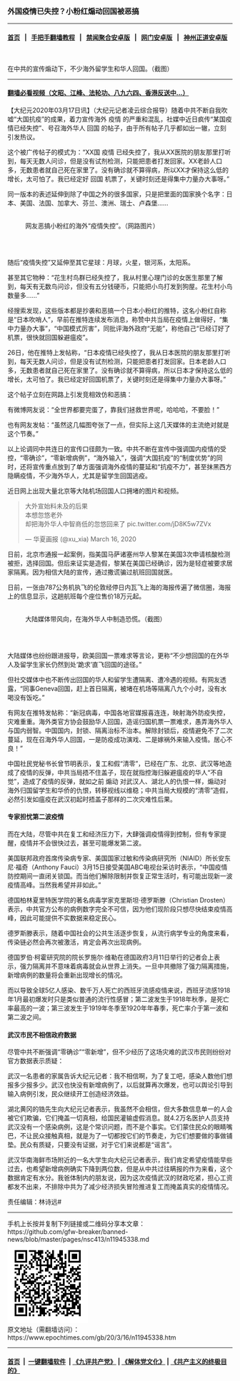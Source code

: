 ### 外国疫情已失控？小粉红煽动回国被恶搞
------------------------

#### [首页](https://github.com/gfw-breaker/banned-news/blob/master/README.md) &nbsp;&nbsp;|&nbsp;&nbsp; [手把手翻墙教程](https://github.com/gfw-breaker/guides/wiki) &nbsp;&nbsp;|&nbsp;&nbsp; [禁闻聚合安卓版](https://github.com/gfw-breaker/bn-android) &nbsp;&nbsp;|&nbsp;&nbsp; [网门安卓版](https://github.com/oGate2/oGate) &nbsp;&nbsp;|&nbsp;&nbsp; [神州正道安卓版](https://github.com/SzzdOgate/update) 



<div><img alt="" class="aligncenter wp-post-image" src="https://i.epochtimes.com/assets/uploads/2020/03/Unknown-4-600x400.jpg"/>
<div class="red16 caption">
 <p>
  在中共的宣传煽动下，不少海外留学生和华人回国。（截图）
 </p>
</div>
</div><hr/>

#### [翻墙必看视频（文昭、江峰、法轮功、八九六四、香港反送中...）](https://github.com/gfw-breaker/banned-news/blob/master/pages/link3.md)

<div><p>
 【大纪元2020年03月17日讯】（大纪元记者凌云综合报导）随着中共不断自我吹嘘“大国抗疫”的成果，着力宣传海外
 <ok href="https://www.epochtimes.com/gb/tag/%E7%96%AB%E6%83%85.html">
  疫情
 </ok>
 的严重和混乱，社媒中近日疯传“某国疫情已经失控”、号召海外华人
 <ok href="https://www.epochtimes.com/gb/tag/%E5%9B%9E%E5%9B%BD.html">
  回国
 </ok>
 的帖子，由于所有帖子几乎都如出一辙，立刻引发热议。
</p>
<p>
 这个被广传帖子的模式为：“XX国
 <ok href="https://www.epochtimes.com/gb/tag/%E7%96%AB%E6%83%85.html">
  疫情
 </ok>
 已经失控了，我从XX医院的朋友那里打听到，每天无数人问诊，但是没有试剂检测，只能把患者打发回家。XX老龄人口多，无数患者就自己死在家里了。没有确诊就不算得病，所以XX才保持这么低的增长，太可怕了。我已经定好
 <ok href="https://www.epochtimes.com/gb/tag/%E5%9B%9E%E5%9B%BD.html">
  回国
 </ok>
 机票了，关键时刻还是得集中力量办大事呀。”
</p>
<p>
 同一版本的表述延伸到除了中国之外的很多国家，只是把里面的国家换个名字：日本、美国、法国、加拿大、芬兰、澳洲、瑞士、卢森堡……
</p>
<figure class="wp-caption aligncenter" id="attachment_11945364" style="width: 600px">
 <ok href="http://i.epochtimes.com/assets/uploads/2020/03/ETPRzeGUUAAGPEK.jpeg">
  <img alt="" class="size-large wp-image-11945364" src="http://i.epochtimes.com/assets/uploads/2020/03/ETPRzeGUUAAGPEK-600x414.jpeg"/>
 </ok>
 <br/><figcaption class="wp-caption-text">
  网友恶搞小粉红的海外“疫情失控”。（网路图片）
 </figcaption><br/>
</figure><br/>
<p>
 随后“疫情失控”又延伸至其它星球：月球，火星，银河系，太阳系。
</p>
<p>
 甚至其它物种：“花生村鸟群已经失控了，我从村里心理门诊的女医生那里了解到，每天有无数鸟问诊，但没有五分钱硬币，只能把小鸟打发到狗屋。花生村小鸟数量多……”
</p>
<p>
 经搜索发现，这些版本都是抄袭和恶搞一个日本小粉红的推特，这名小粉红自称是“日本吹哨人”，早前在推特连续发布消息，称赞中共当局在疫情上做得好，“集中力量办大事”，“中国模式厉害”，同批评海外政府“无能”，称他自己“已经订好了机票，很快就回国躲避瘟疫”。
</p>
<p>
 26日，他在推特上发帖称，“日本疫情已经失控了，我从日本医院的朋友那里打听到，每天无数人问诊，但是没有试剂检测，只能把患者打发回家。日本老龄人口多，无数患者就自己死在家里了。没有确诊就不算得病，所以日本才保持这么低的增长，太可怕了。我已经定好回国机票了，关键时刻还是得集中力量办大事呀。”
</p>
<p>
 这个帖子立刻在网路上引发竞相效仿和恶搞：
</p>
<p>
 有微博网友说：“全世界都要完蛋了，靠我们拯救世界呢，哈哈哈，不要脸！”
</p>
<p>
 也有网友发帖：“虽然这几幅图夸张了一点，但实际上这几天媒体的主流绝对就是这个节奏。”
</p>
<p>
 以上论调同中共连日的宣传口径颇为一致。中共不断在宣传中强调国内疫情的受控，“零确诊”，“零新增病例”，“海外输入”，强调“大国抗疫”的“制度优势”的同时，还将宣传重点放到了单方面强调海外疫情的蔓延和“抗疫不力”，甚至抹黑西方隐瞒疫情，不少海外华人，尤其是留学生回国逃疫。
</p>
<p>
 近日网上出现大量北京等大陆机场回国人口拥堵的图片和视频。
</p>
<blockquote class="twitter-tweet">
 <p dir="ltr" lang="zh">
  大外宣始料未及的后果
  <br/>
  本想忽悠老外
  <br/>
  却把海外华人中智商低的忽悠回来了
  <ok href="https://t.co/jD8K5w7ZVx">
   pic.twitter.com/jD8K5w7ZVx
  </ok>
 </p>
 <p>
  — 华夏画报 (@xu_xia)
  <ok href="https://twitter.com/xu_xia/status/1239544404337197057?ref_src=twsrc%5Etfw">
   March 16, 2020
  </ok>
 </p>
</blockquote>
<p>
</p>
<p>
 日前，北京市通报一起案例，指美国马萨诸塞州华人黎某在美国3次申请核酸检测被拒，选择回国。但后来证实是造假，黎某在美国已经确诊，因为是轻症被要求居家隔离。因为相信大陆的宣传，通过撒谎骗过航班回国就医。
</p>
<p>
 日前，一张由787公务机执飞的伦敦经停日内瓦飞上海的海报传遍了微信圈，海报上的信息显示，这趟航班每个座位售价18万元起。
</p>
<figure class="wp-caption aligncenter" id="attachment_11945376" style="width: 400px">
 <ok href="http://i.epochtimes.com/assets/uploads/2020/03/0c53b0ecf419e3f44a33462691b2dbb7.jpeg">
  <img alt="" class="wp-image-11945376" src="http://i.epochtimes.com/assets/uploads/2020/03/0c53b0ecf419e3f44a33462691b2dbb7-600x495.jpeg"/>
 </ok>
 <br/><figcaption class="wp-caption-text">
  大陆媒体带风向，在海外华人中制造恐慌。（截图）
 </figcaption><br/>
</figure><br/>
<p>
 大陆媒体也纷纷跟进报导，欧美回国一票难求等言论，更称“不少想回国的在外华人及留学生家长仍然到处‘跪求’直飞回国的途径。”
</p>
<p>
 但社交媒体中也不断传出回国的华人和留学生遭隔离、遭冷遇的视频。有网友透露，“同事Geneva回国，赶上首日隔离，被堵在机场等隔离八九个小时，没有水喝没有饭吃。”
</p>
<p>
 有网友在推特发帖称：“新冠病毒，中国各地官媒报喜连连，映射海外防疫失控，灾难重重。海外类官方协会鼓励华人回国，造谣归国机票一票难求，愚弄海外华人与国内弱智。中国国内，封锁、隔离治标不治本。解除封锁后，疫情避免不了二次蔓延，现在召海外华人回国，一是防疫成功演戏、二是嫁祸外来输入疫情。居心不良！”
</p>
<p>
 中国社民党秘书长曾节明表示，复工和假“清零”，已经在广东、北京、武汉等地造成了疫情的反弹，中共当局捂不住盖子，现在就指控海归躲避瘟疫的华人“不自觉”，造成了疫情的反弹，就如之前
 <ok href="https://www.epochtimes.com/gb/tag/%E7%85%BD%E5%8A%A8.html">
  煽动
 </ok>
 对武汉人、湖北人的仇恨一样，煽动对海外归国留学生和华侨的仇恨，转移视线以维稳；中共当局大规模的“清零”造假，必然引发如瘟疫在武汉初起时捂盖子那样的二次灾难性后果。
</p>
<h4>
 专家担忧第二波疫情
</h4>
<p>
 而在大陆，尽管中共在复工和经济压力下，大肆强调疫情得到控制，但有专家提醒，疫情并不会很快过去，甚至可能爆发第二波。
</p>
<p>
 美国联邦政府首席传染病专家、美国国家过敏和传染病研究所（NIAID）所长安东尼·福奇（Anthony Fauci）3月15日接受美国ABC电视台采访时表示，“中国疫情防控期间一直闭关锁国。而当他们解除限制并恢复正常生活时，有可能出现新一波疫情高峰。当然我希望并非如此。”
</p>
<p>
 德国柏林夏里特医学院的著名病毒学家克里斯坦‧德罗斯滕（Christian Drosten）表示，中共官方公布的病例数字完全不可信，因为他们现阶段只想尽快结束疫情高峰，因此可能提供不实数据来稳定民心。
</p>
<p>
 德罗斯滕表示，随着中国社会的公共生活逐步恢复，从流行病学专业的角度来看，传染链必然会再次被激活，肯定会再次出现病例。
</p>
<p>
 德国罗伯‧柯霍研究院的院长罗施尔‧维勒在德国政府3月11日举行的记者会上表示，强力隔离并不意味着病毒就会从世界上消失。一旦中共撤除了强力隔离措施，新增病例的数量将会重新出现增长的情况。
</p>
<p>
 而以导致全球5亿人感染、数千万人死亡的西班牙流感疫情来说，西班牙流感1918年1月最初爆发时只是类似普通的流行性感冒；第二波发生于1918年秋季，是死亡率最高的一波；第三波发生于1919年冬季至1920年年春季，死亡率介于第一波和第二波之间。
</p>
<h4>
 武汉市民不相信政府数据
</h4>
<p>
 尽管中共不断强调“零确诊”“零新增”，但不少经历了这场灾难的武汉市民则纷纷对官方数据表示质疑：
</p>
<p>
 武汉一名患者的家属告诉大纪元记者：我不相信啊，为了复工吧，感染人数他们想报多少报多少。武汉也快没有新增病例了，以后就算再次爆发，也可以舆论引导到输入病例引发，民众继续开工创造经济效益。
</p>
<p>
 湖北黄冈的锆先生向大纪元记者表示，我虽然不会相信，但大多数信息单一的人会被它们欺骗，它们掩盖一切真相，给国民灌输虚假消息。就4.2万名医护人员支持武汉没有一个感染病例，这是个常识问题，而不是个事实。它们蒙住民众的眼睛嘴巴，不让民众接触真相，就是为了一切都按它们的节奏走，为它们想要做的事做铺垫。民众有质疑，只要没有证据，对于它们来说都是“谣言”。
</p>
<p>
 武汉华南海鲜市场附近的一名大学生向大纪元记者表示，我们肯定希望疫情能早些过去，也希望新增病例确实下降到两位数，但是从中共过往瞒报的作为来看，这个数据肯定有水分。我爸体制内的朋友说，因为这次疫情武汉的财政吃紧，担心工资都发不出来，不排除中共为了减少经济损失冒险推进复工而掩盖真实的疫情情况。
</p>
<p>
 责任编辑：林诗远#
</p>
</div>
<hr/>
手机上长按并复制下列链接或二维码分享本文章：<br/>
https://github.com/gfw-breaker/banned-news/blob/master/pages/nsc413/n11945338.md <br/>
<a href='https://github.com/gfw-breaker/banned-news/blob/master/pages/nsc413/n11945338.md'><img src='https://github.com/gfw-breaker/banned-news/blob/master/pages/nsc413/n11945338.md.png'/></a> <br/>
原文地址（需翻墙访问）：https://www.epochtimes.com/gb/20/3/16/n11945338.htm


------------------------
#### [首页](https://github.com/gfw-breaker/banned-news/blob/master/README.md) &nbsp;|&nbsp; [一键翻墙软件](https://github.com/gfw-breaker/nogfw/blob/master/README.md) &nbsp;| [《九评共产党》](https://github.com/gfw-breaker/9ping.md/blob/master/README.md#九评之一评共产党是什么) | [《解体党文化》](https://github.com/gfw-breaker/jtdwh.md/blob/master/README.md) | [《共产主义的终极目的》](https://github.com/gfw-breaker/gczydzjmd.md/blob/master/README.md)


<img src='http://gfw-breaker.win/banned-news/pages/nsc413/n11945338.md' width='0px' height='0px'/>